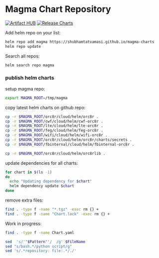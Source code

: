 # Magma Chart Repository

[![Artifact HUB](https://img.shields.io/endpoint?url=https://artifacthub.io/badge/repository/magma)](https://artifacthub.io/packages/search?repo=magma)
[![Release Charts](https://github.com/ShubhamTatvamasi/magma-charts/workflows/Release%20Charts/badge.svg)](https://github.com/ShubhamTatvamasi/magma-charts/actions)

Add helm repo on your list:
```bash
helm repo add magma https://shubhamtatvamasi.github.io/magma-charts
helm repo update
```

Search all repos:
```bash
helm search repo magma
```

### publish helm charts

setup magma repo:
```bash
export MAGMA_ROOT=/tmp/magma
```

copy latest helm charts on github repo:
```bash
cp -r $MAGMA_ROOT/orc8r/cloud/helm/orc8r .
cp -r $MAGMA_ROOT/cwf/cloud/helm/cwf-orc8r .
cp -r $MAGMA_ROOT/lte/cloud/helm/lte-orc8r .
cp -r $MAGMA_ROOT/feg/cloud/helm/feg-orc8r .
cp -r $MAGMA_ROOT/wifi/cloud/helm/wifi-orc8r .
cp -r $MAGMA_ROOT/orc8r/cloud/helm/orc8r/charts/secrets .
cp -r $MAGMA_ROOT/fbinternal/cloud/helm/fbinternal-orc8r .

cp -r $MAGMA_ROOT/orc8r/cloud/helm/orc8rlib .
```

update dependencies for all charts:
```bash
for chart in $(ls -1)
do
  echo "Updating dependency for $chart"
  helm dependency update $chart
done
```

remove extra files:
```bash
find . -type f -name "*.tgz" -exec rm {} +
find . -type f -name "Chart.lock" -exec rm {} +
```

Work in progress:
```bash
find . -type f -name Chart.yaml

sed  's/'"$Pattern"'/  /g' $FileName
sed "s/bash.*/python script/g"
sed 's/.*repository: file:.*/./'
```

